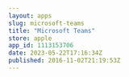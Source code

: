 ```yaml
---
layout: apps
slug: microsoft-teams
title: "Microsoft Teams"
store: apple
app_id: 1113153706
date: 2023-05-22T17:16:34Z
published: 2016-11-02T21:19:53Z
---
```

